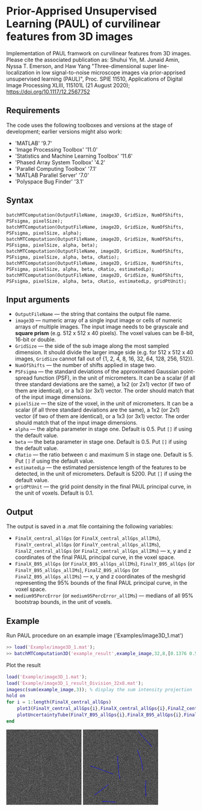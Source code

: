 # Prior-Apprised Unsupervised Learning (PAUL) of curvilinear features from 3D images
Implementation of PAUL framwork on curvilinear features from 3D images. Please cite the associated publication as: Shuhui Yin, M. Junaid Amin, Nyssa T. Emerson, and Haw Yang "Three-dimensional super line-localization in low signal-to-noise microscope images via prior-apprised unsupervised learning (PAUL)", Proc. SPIE 11510, Applications of Digital Image Processing XLIII, 115101L (21 August 2020); https://doi.org/10.1117/12.2567752

## Requirements
The code uses the following toolboxes and versions at the stage of development; earlier versions might also work:
* 'MATLAB' '9.7'
* 'Image Processing Toolbox' '11.0' 
* 'Statistics and Machine Learning Toolbox' '11.6' 
* 'Phased Array System Toolbox' '4.2'
* 'Parallel Computing Toolbox' '7.1' 
* 'MATLAB Parallel Server' '7.0'
* 'Polyspace Bug Finder' '3.1'

## Syntax
```
batchMTComputation(OutputFileName, image3D, GridSize, NumOfShifts, PSFsigma, pixelSize);
batchMTComputation(OutputFileName, image2D, GridSize, NumOfShifts, PSFsigma, pixelSize, alpha);
batchMTComputation(OutputFileName, image2D, GridSize, NumOfShifts, PSFsigma, pixelSize, alpha, beta);
batchMTComputation(OutputFileName, image2D, GridSize, NumOfShifts, PSFsigma, pixelSize, alpha, beta, cRatio);
batchMTComputation(OutputFileName, image2D, GridSize, NumOfShifts, PSFsigma, pixelSize, alpha, beta, cRatio, estimatedLp);
batchMTComputation(OutputFileName, image2D, GridSize, NumOfShifts, PSFsigma, pixelSize, alpha, beta, cRatio, estimatedLp, gridPtUnit);
```

## Input arguments
* `OutputFileName` — the string that contains the output file name.
* `image3D` — numeric array of a single input image or cells of numeric arrays of multiple images. The input image needs to be grayscale and **square prism** (e.g. 512 x 512 x 40 pixels). The voxel values can be 8-bit, 16-bit or double. 
* `GridSize` — the side of the sub image along the most sampled dimension. It should divide the larger image side (e.g. for 512 x 512 x 40 images, `GridSize` cannot fall out of {1, 2, 4, 8, 16, 32, 64, 128, 256, 512}).
* `NumOfShifts` — the number of shifts applied in stage two.
* `PSFsigma` — the standard deviations of the approximated Gaussian point-spread function (PSF), in the unit of micrometers. It can be a scalar (if all three standard deviations are the same), a 1x2 (or 2x1) vector (if two of them are identical), or a 1x3 (or 3x1) vector. The order should match that of the input image dimensions.
* `pixelSize` — the size of the voxel, in the unit of micrometers. It can be a scalar (if all three standard deviations are the same), a 1x2 (or 2x1) vector (if two of them are identical), or a 1x3 (or 3x1) vector. The order should match that of the input image dimensions.
* `alpha` — the alpha parameter in stage one. Default is 0.5. Put `[]` if using the default value.
* `beta` — the beta parameter in stage one. Default is 0.5. Put `[]` if using the default value.
* `cRatio` — the ratio between c and maximum S in stage one. Default is 5. Put `[]` if using the default value.
* `estimatedLp` — the estimated persistence length of the features to be detected, in the unit of micrometers. Default is 5200. Put `[]` if using the default value.
* `gridPtUnit` — the grid point density in the final PAUL principal curve, in the unit of voxels. Default is 0.1.


## Output
The output is saved in a .mat file containing the following variables:
* `FinalX_central_allGps` (or `FinalX_central_allGps_allIMs`), `FinalY_central_allGps` (or `FinalY_central_allGps_allIMs`), `FinalZ_central_allGps` (or `FinalZ_central_allGps_allIMs`) — x, y and z coordinates of the final PAUL principal curve, in the voxel space.
* `FinalX_B95_allGps` (or `FinalX_B95_allGps_allIMs`), `FinalY_B95_allGps` (or `FinalY_B95_allGps_allIMs`), `FinalZ_B95_allGps` (or `FinalZ_B95_allGps_allIMs`) — x, y and z coordinates of the meshgrid representing the 95% bounds of the final PAUL principal curve, in the voxel space.
* `medium95PercError` (or `medium95PercError_allIMs`) — medians of all 95% bootstrap bounds, in the unit of voxels.

## Example

Run PAUL procedure on an example image ('Examples/image3D_1.mat')
```matlab
>> load('Example/image3D_1.mat');
>> batchMTComputation3D('example_result',example_image,32,8,[0.1376 0.5229],[0.076 0.23],[],[],[],100);
```

Plot the result
```matlab
load('Example/image3D_1.mat');
load('Example/image3D_1_result_Division_32x8.mat');
imagesc(sum(example_image,3)); % display the sum intensity projection
hold on
for i = 1:length(FinalX_central_allGps)
    plot3(FinalY_central_allGps{i},FinalX_central_allGps{i},FinalZ_central_allGps{i},'Color','b','LineWidth',0.5);
    plotUncertaintyTube(FinalY_B95_allGps{i},FinalX_B95_allGps{i},FinalZ_B95_allGps{i},'r',0.9,0.01);
end
```
<img src="Example/image1_display.png" width="200"> <img src="Example/image1_overlay.png" width="200">


